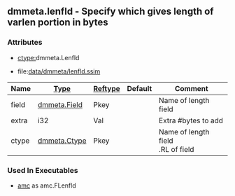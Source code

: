 ## dmmeta.lenfld - Specify which gives length of varlen portion in bytes


### Attributes
<a href="#attributes"></a>
* [ctype:](/txt/ssimdb/dmmeta/ctype.md)dmmeta.Lenfld

* file:[data/dmmeta/lenfld.ssim](/data/dmmeta/lenfld.ssim)

|Name|[Type](/txt/ssimdb/dmmeta/ctype.md)|[Reftype](/txt/ssimdb/dmmeta/reftype.md)|Default|Comment|
|---|---|---|---|---|
|field|[dmmeta.Field](/txt/ssimdb/dmmeta/field.md)|Pkey||Name of length field|
|extra|i32|Val||Extra #bytes to add|
|ctype|[dmmeta.Ctype](/txt/ssimdb/dmmeta/ctype.md)|Pkey||Name of length field<br>.RL of field|

### Used In Executables
<a href="#used-in-executables"></a>
* [amc](/txt/exe/amc/README.md) as amc.FLenfld

